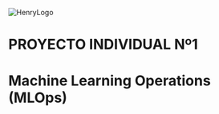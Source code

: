 ![HenryLogo](https://d31uz8lwfmyn8g.cloudfront.net/Assets/logo-henry-white-lg.png)

<H1>PROYECTO INDIVIDUAL Nº1 </H1>
<H1> Machine Learning Operations (MLOps)</H1>
